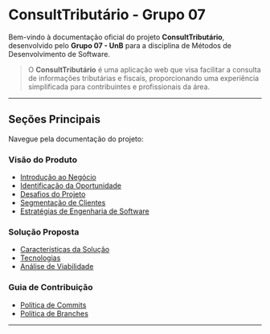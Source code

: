 # ConsultTributário - Grupo 07

Bem-vindo à documentação oficial do projeto **ConsultTributário**, desenvolvido pelo **Grupo 07 - UnB** para a disciplina de Métodos de Desenvolvimento de Software.

> O **ConsultTributário** é uma aplicação web que visa facilitar a consulta de informações tributárias e fiscais, proporcionando uma experiência simplificada para contribuintes e profissionais da área.

---

## Seções Principais

Navegue pela documentação do projeto:

### Visão do Produto

- [Introdução ao Negócio](visao-produto/cenario-atual/introducao-negocio.md)
- [Identificação da Oportunidade](visao-produto/cenario-atual/oportunidade.md)
- [Desafios do Projeto](visao-produto/cenario-atual/desafios.md)
- [Segmentação de Clientes](visao-produto/cenario-atual/segmentacao-clientes.md)
- [Estratégias de Engenharia de Software](visao-produto/estrategias-engenharia-software.md)

### Solução Proposta

- [Características da Solução](visao-produto/solucao-proposta/caracteristicas-solucao.md)
- [Tecnologias](visao-produto/solucao-proposta/tecnologias.md)
- [Análise de Viabilidade](visao-produto/solucao-proposta/analise-viabilidade.md)

### Guia de Contribuição

- [Política de Commits](guia-contribuicao/politica-de-commits.md)
- [Política de Branches](guia-contribuicao/politica-de-branches.md)

---
